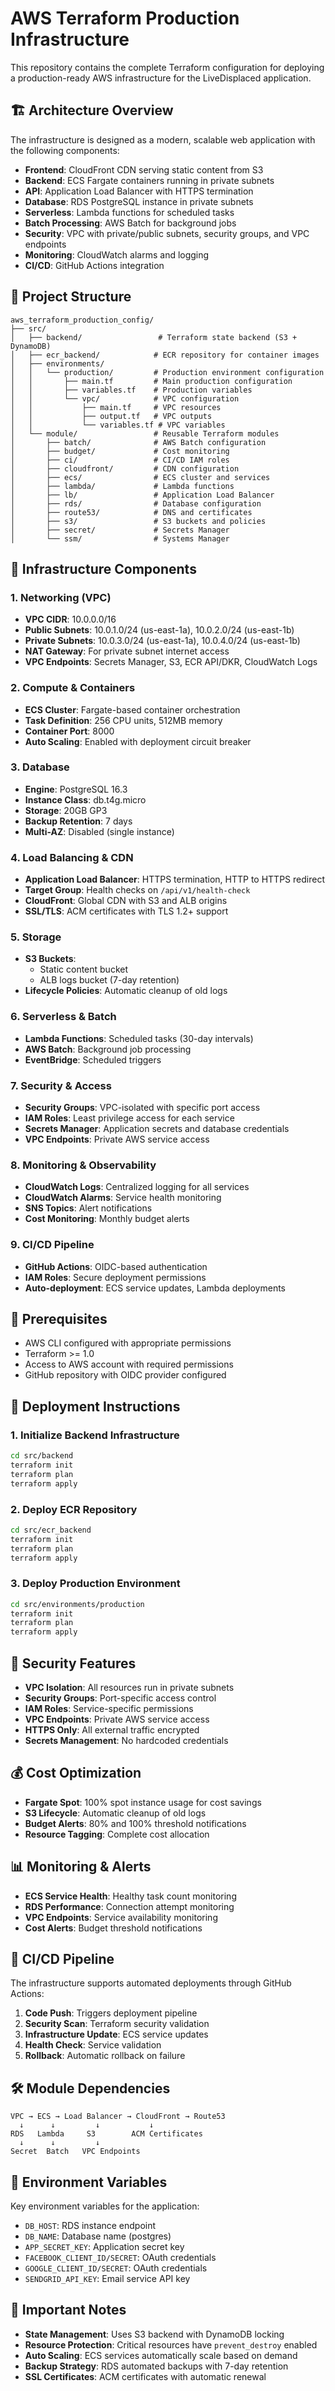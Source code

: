 # AWS Terraform Production Infrastructure

This repository contains the complete Terraform configuration for deploying a production-ready AWS infrastructure for the LiveDisplaced application.

## 🏗️ Architecture Overview

The infrastructure is designed as a modern, scalable web application with the following components:

- **Frontend**: CloudFront CDN serving static content from S3
- **Backend**: ECS Fargate containers running in private subnets
- **API**: Application Load Balancer with HTTPS termination
- **Database**: RDS PostgreSQL instance in private subnets
- **Serverless**: Lambda functions for scheduled tasks
- **Batch Processing**: AWS Batch for background jobs
- **Security**: VPC with private/public subnets, security groups, and VPC endpoints
- **Monitoring**: CloudWatch alarms and logging
- **CI/CD**: GitHub Actions integration

## 📁 Project Structure

```
aws_terraform_production_config/
├── src/
│   ├── backend/                 # Terraform state backend (S3 + DynamoDB)
│   ├── ecr_backend/            # ECR repository for container images
│   ├── environments/
│   │   └── production/         # Production environment configuration
│   │       ├── main.tf         # Main production configuration
│   │       ├── variables.tf    # Production variables
│   │       └── vpc/            # VPC configuration
│   │           ├── main.tf     # VPC resources
│   │           ├── output.tf   # VPC outputs
│   │           └── variables.tf # VPC variables
│   └── module/                 # Reusable Terraform modules
│       ├── batch/              # AWS Batch configuration
│       ├── budget/             # Cost monitoring
│       ├── ci/                 # CI/CD IAM roles
│       ├── cloudfront/         # CDN configuration
│       ├── ecs/                # ECS cluster and services
│       ├── lambda/             # Lambda functions
│       ├── lb/                 # Application Load Balancer
│       ├── rds/                # Database configuration
│       ├── route53/            # DNS and certificates
│       ├── s3/                 # S3 buckets and policies
│       ├── secret/             # Secrets Manager
│       └── ssm/                # Systems Manager
```

## 🚀 Infrastructure Components

### 1. **Networking (VPC)**
- **VPC CIDR**: 10.0.0.0/16
- **Public Subnets**: 10.0.1.0/24 (us-east-1a), 10.0.2.0/24 (us-east-1b)
- **Private Subnets**: 10.0.3.0/24 (us-east-1a), 10.0.4.0/24 (us-east-1b)
- **NAT Gateway**: For private subnet internet access
- **VPC Endpoints**: Secrets Manager, S3, ECR API/DKR, CloudWatch Logs

### 2. **Compute & Containers**
- **ECS Cluster**: Fargate-based container orchestration
- **Task Definition**: 256 CPU units, 512MB memory
- **Container Port**: 8000
- **Auto Scaling**: Enabled with deployment circuit breaker

### 3. **Database**
- **Engine**: PostgreSQL 16.3
- **Instance Class**: db.t4g.micro
- **Storage**: 20GB GP3
- **Backup Retention**: 7 days
- **Multi-AZ**: Disabled (single instance)

### 4. **Load Balancing & CDN**
- **Application Load Balancer**: HTTPS termination, HTTP to HTTPS redirect
- **Target Group**: Health checks on `/api/v1/health-check`
- **CloudFront**: Global CDN with S3 and ALB origins
- **SSL/TLS**: ACM certificates with TLS 1.2+ support

### 5. **Storage**
- **S3 Buckets**: 
  - Static content bucket
  - ALB logs bucket (7-day retention)
- **Lifecycle Policies**: Automatic cleanup of old logs

### 6. **Serverless & Batch**
- **Lambda Functions**: Scheduled tasks (30-day intervals)
- **AWS Batch**: Background job processing
- **EventBridge**: Scheduled triggers

### 7. **Security & Access**
- **Security Groups**: VPC-isolated with specific port access
- **IAM Roles**: Least privilege access for each service
- **Secrets Manager**: Application secrets and database credentials
- **VPC Endpoints**: Private AWS service access

### 8. **Monitoring & Observability**
- **CloudWatch Logs**: Centralized logging for all services
- **CloudWatch Alarms**: Service health monitoring
- **SNS Topics**: Alert notifications
- **Cost Monitoring**: Monthly budget alerts

### 9. **CI/CD Pipeline**
- **GitHub Actions**: OIDC-based authentication
- **IAM Roles**: Secure deployment permissions
- **Auto-deployment**: ECS service updates, Lambda deployments

## 🔧 Prerequisites

- AWS CLI configured with appropriate permissions
- Terraform >= 1.0
- Access to AWS account with required permissions
- GitHub repository with OIDC provider configured

## 🚀 Deployment Instructions

### 1. **Initialize Backend Infrastructure**
```bash
cd src/backend
terraform init
terraform plan
terraform apply
```

### 2. **Deploy ECR Repository**
```bash
cd src/ecr_backend
terraform init
terraform plan
terraform apply
```

### 3. **Deploy Production Environment**
```bash
cd src/environments/production
terraform init
terraform plan
terraform apply
```

## 🔐 Security Features

- **VPC Isolation**: All resources run in private subnets
- **Security Groups**: Port-specific access control
- **IAM Roles**: Service-specific permissions
- **VPC Endpoints**: Private AWS service access
- **HTTPS Only**: All external traffic encrypted
- **Secrets Management**: No hardcoded credentials

## 💰 Cost Optimization

- **Fargate Spot**: 100% spot instance usage for cost savings
- **S3 Lifecycle**: Automatic cleanup of old logs
- **Budget Alerts**: 80% and 100% threshold notifications
- **Resource Tagging**: Complete cost allocation

## 📊 Monitoring & Alerts

- **ECS Service Health**: Healthy task count monitoring
- **RDS Performance**: Connection attempt monitoring
- **VPC Endpoints**: Service availability monitoring
- **Cost Alerts**: Budget threshold notifications

## 🔄 CI/CD Pipeline

The infrastructure supports automated deployments through GitHub Actions:

1. **Code Push**: Triggers deployment pipeline
2. **Security Scan**: Terraform security validation
3. **Infrastructure Update**: ECS service updates
4. **Health Check**: Service validation
5. **Rollback**: Automatic rollback on failure

## 🛠️ Module Dependencies

```
VPC → ECS → Load Balancer → CloudFront → Route53
  ↓      ↓         ↓           ↓
RDS   Lambda     S3        ACM Certificates
  ↓      ↓         ↓
Secret  Batch   VPC Endpoints
```

## 📝 Environment Variables

Key environment variables for the application:
- `DB_HOST`: RDS instance endpoint
- `DB_NAME`: Database name (postgres)
- `APP_SECRET_KEY`: Application secret key
- `FACEBOOK_CLIENT_ID/SECRET`: OAuth credentials
- `GOOGLE_CLIENT_ID/SECRET`: OAuth credentials
- `SENDGRID_API_KEY`: Email service API key

## 🚨 Important Notes

- **State Management**: Uses S3 backend with DynamoDB locking
- **Resource Protection**: Critical resources have `prevent_destroy` enabled
- **Auto Scaling**: ECS services automatically scale based on demand
- **Backup Strategy**: RDS automated backups with 7-day retention
- **SSL Certificates**: ACM certificates with automatic renewal
